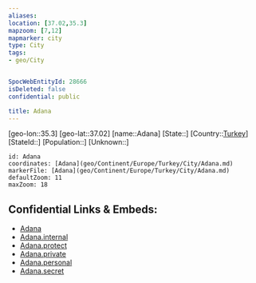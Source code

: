 ```yaml
---
aliases: 
location: [37.02,35.3]
mapzoom: [7,12] 
mapmarker: city 
type: City
tags:
- geo/City


SpocWebEntityId: 28666
isDeleted: false
confidential: public

title: Adana
---
```

[geo-lon::35.3]
[geo-lat::37.02]
[name::Adana]
[State::]
[Country::[Turkey](geo/Continent/Europe/Turkey.md)]
[StateId::]
[Population::]
[Unknown::]


```leaflet
id: Adana
coordinates: [Adana](geo/Continent/Europe/Turkey/City/Adana.md)
markerFile: [Adana](geo/Continent/Europe/Turkey/City/Adana.md)
defaultZoom: 11 
maxZoom: 18
```


## Confidential Links & Embeds: 
- [Adana](../../../../../../_public/geo/Continent/Europe/Turkey/City/Adana.md) 
- [Adana.internal](../../../../../../_internal/geo/Continent/Europe/Turkey/City/Adana.internal.md) 
- [Adana.protect](../../../../../../_protect/geo/Continent/Europe/Turkey/City/Adana.protect.md) 
- [Adana.private](../../../../../../_private/geo/Continent/Europe/Turkey/City/Adana.private.md) 
- [Adana.personal](../../../../../../_personal/geo/Continent/Europe/Turkey/City/Adana.personal.md) 
- [Adana.secret](../../../../../../_secret/geo/Continent/Europe/Turkey/City/Adana.secret.md) 
